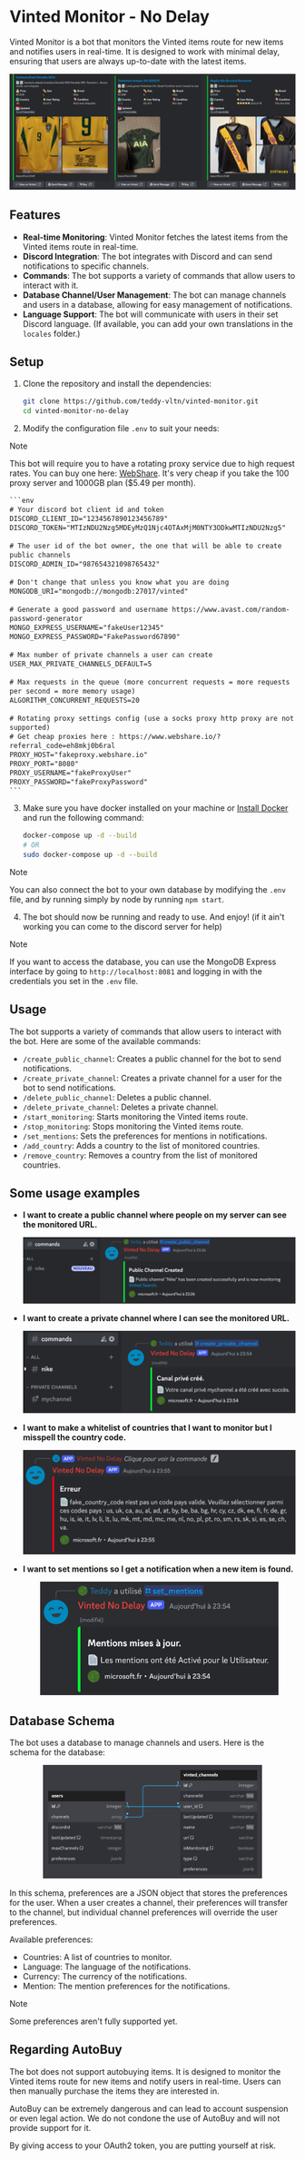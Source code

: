 # Vinted Monitor - No Delay

Vinted Monitor is a bot that monitors the Vinted items route for new items and notifies users in real-time. It is designed to work with minimal delay, ensuring that users are always up-to-date with the latest items.

<p align="center">
  <img src="./doc/example_items.png" alt="Example" style="max-height: 400px; width: auto;">
</p>

## Features

- **Real-time Monitoring**: Vinted Monitor fetches the latest items from the Vinted items route in real-time.
- **Discord Integration**: The bot integrates with Discord and can send notifications to specific channels.
- **Commands**: The bot supports a variety of commands that allow users to interact with it.
- **Database Channel/User Management**: The bot can manage channels and users in a database, allowing for easy management of notifications.
- **Language Support**: The bot will communicate with users in their set Discord language. (If available, you can add your own translations in the `locales` folder.)

## Setup

1. Clone the repository and install the dependencies:

    ```bash
    git clone https://github.com/teddy-vltn/vinted-monitor.git
    cd vinted-monitor-no-delay
    ```

2. Modify the configuration file `.env` to suit your needs:

> [!NOTE]
> This bot will require you to have a rotating proxy service due to high request rates. You can buy one here: [WebShare](https://www.webshare.io/?referral_code=eh8mkj0b6ral). It's very cheap if you take the 100 proxy server and 1000GB plan ($5.49 per month).

    ```env
    # Your discord bot client id and token
    DISCORD_CLIENT_ID="1234567890123456789"
    DISCORD_TOKEN="MTIzNDU2Nzg5MDEyMzQ1Njc4OTAxMjM0NTY3ODkwMTIzNDU2Nzg5"

    # The user id of the bot owner, the one that will be able to create public channels
    DISCORD_ADMIN_ID="987654321098765432"

    # Don't change that unless you know what you are doing
    MONGODB_URI="mongodb://mongodb:27017/vinted"

    # Generate a good password and username https://www.avast.com/random-password-generator
    MONGO_EXPRESS_USERNAME="fakeUser12345"
    MONGO_EXPRESS_PASSWORD="FakePassword67890"

    # Max number of private channels a user can create
    USER_MAX_PRIVATE_CHANNELS_DEFAULT=5

    # Max requests in the queue (more concurrent requests = more requests per second = more memory usage)
    ALGORITHM_CONCURRENT_REQUESTS=20

    # Rotating proxy settings config (use a socks proxy http proxy are not supported)
    # Get cheap proxies here : https://www.webshare.io/?referral_code=eh8mkj0b6ral
    PROXY_HOST="fakeproxy.webshare.io"
    PROXY_PORT="8080"
    PROXY_USERNAME="fakeProxyUser"
    PROXY_PASSWORD="fakeProxyPassword"
    ```

3. Make sure you have docker installed on your machine or [Install Docker](https://docs.docker.com/engine/install/) and run the following command:

    ```bash
    docker-compose up -d --build
    # OR
    sudo docker-compose up -d --build
    ```

> [!NOTE]
> You can also connect the bot to your own database by modifying the `.env` file, and by running simply by node by running `npm start`.

4. The bot should now be running and ready to use. And enjoy! (if it ain't working you can come to the discord server for help)

> [!NOTE]
> If you want to access the database, you can use the MongoDB Express interface by going to `http://localhost:8081` and logging in with the credentials you set in the `.env` file.

## Usage

The bot supports a variety of commands that allow users to interact with the bot. Here are some of the available commands:
- `/create_public_channel`: Creates a public channel for the bot to send notifications.
- `/create_private_channel`: Creates a private channel for a user for the bot to send notifications.
- `/delete_public_channel`: Deletes a public channel.
- `/delete_private_channel`: Deletes a private channel.
- `/start_monitoring`: Starts monitoring the Vinted items route.
- `/stop_monitoring`: Stops monitoring the Vinted items route.
- `/set_mentions`: Sets the preferences for mentions in notifications.
- `/add_country`: Adds a country to the list of monitored countries.
- `/remove_country`: Removes a country from the list of monitored countries.

## Some usage examples

- **I want to create a public channel where people on my server can see the monitored URL.**

  <p align="center">
    <img src="./doc/create_public_channel.png" alt="Create Public Channel" style="max-height: 200px; width: auto;">
  </p>

- **I want to create a private channel where I can see the monitored URL.**

  <p align="center">
    <img src="./doc/create_private_channel.png" alt="Create Private Channel" style="max-height: 200px; width: auto;">
  </p>

- **I want to make a whitelist of countries that I want to monitor but I misspell the country code.**

  <p align="center">
    <img src="./doc/add_country_error.png" alt="Add Country" style="max-height: 200px; width: auto;">
  </p>

- **I want to set mentions so I get a notification when a new item is found.**

  <p align="center">
    <img src="./doc/set_mentions.png" alt="Set Mentions" style="max-height: 200px; width: auto;">
  </p>

## Database Schema

The bot uses a database to manage channels and users. Here is the schema for the database:

<p align="center">
  <img src="./doc/relations.png" alt="Database Schema" style="max-height: 200px; width: auto;">
</p>

In this schema, preferences are a JSON object that stores the preferences for the user. When a user creates a channel, their preferences will transfer to the channel, but individual channel preferences will override the user preferences.

Available preferences:
- Countries: A list of countries to monitor.
- Language: The language of the notifications.
- Currency: The currency of the notifications.
- Mention: The mention preferences for the notifications.

> [!NOTE]
> Some preferences aren't fully supported yet.

## Regarding AutoBuy

The bot does not support autobuying items. It is designed to monitor the Vinted items route for new items and notify users in real-time. Users can then manually purchase the items they are interested in.

AutoBuy can be extremely dangerous and can lead to account suspension or even legal action. We do not condone the use of AutoBuy and will not provide support for it.

By giving access to your OAuth2 token, you are putting yourself at risk.
